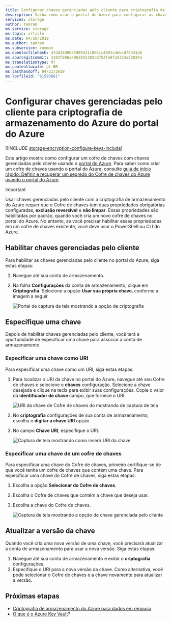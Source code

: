 ```yaml
---
title: Configurar chaves gerenciadas pelo cliente para criptografia de armazenamento do Azure do portal do Azure
description: Saiba como usar o portal do Azure para configurar as chaves gerenciadas pelo cliente para criptografia de armazenamento do Azure. Chaves gerenciadas pelo cliente permitem que você criar, girar, desabilitar e revogar os controles de acesso.
services: storage
author: tamram
ms.service: storage
ms.topic: article
ms.date: 04/16/2019
ms.author: tamram
ms.subservice: common
ms.openlocfilehash: 47dd38d9b5fd99431c8661c4891c4ebcdf5341d6
ms.sourcegitcommit: 3102f886aa962842303c8753fe8fa5324a52834a
ms.translationtype: MT
ms.contentlocale: pt-BR
ms.lasthandoff: 04/23/2019
ms.locfileid: "61593661"
---
```

# <a name="configure-customer-managed-keys-for-azure-storage-encryption-from-the-azure-portal"></a>Configurar chaves gerenciadas pelo cliente para criptografia de armazenamento do Azure do portal do Azure

[!INCLUDE [storage-encryption-configure-keys-include](../../../includes/storage-encryption-configure-keys-include.md)]

Este artigo mostra como configurar um cofre de chaves com chaves gerenciadas pelo cliente usando o [portal do Azure](https://portal.azure.com/). Para saber como criar um cofre de chaves usando o portal do Azure, consulte [guia de início rápido: Definir e recuperar um segredo do Cofre de chaves do Azure usando o portal do Azure](../../key-vault/quick-create-portal.md). 


> [!IMPORTANT]
> Usar chaves gerenciadas pelo cliente com a criptografia de armazenamento do Azure requer que o Cofre de chaves tem duas propriedades obrigatórias configuradas, **exclusão reversível** e **não limpar**. Essas propriedades são habilitadas por padrão, quando você cria um novo cofre de chaves no portal do Azure. No entanto, se você precisar habilitar essas propriedades em um cofre de chaves existente, você deve usar o PowerShell ou CLI do Azure.

## <a name="enable-customer-managed-keys"></a>Habilitar chaves gerenciadas pelo cliente

Para habilitar as chaves gerenciadas pelo cliente no portal do Azure, siga estas etapas:

1. Navegue até sua conta de armazenamento.
1. Na folha **Configurações** da conta de armazenamento, clique em **Criptografia**. Selecione a opção **Usar sua própria chave**, conforme a imagem a seguir.

    ![Portal de captura de tela mostrando a opção de criptografia](./media/storage-encryption-keys-portal/ssecmk1.png)

## <a name="specify-a-key"></a>Especifique uma chave

Depois de habilitar chaves gerenciadas pelo cliente, você terá a oportunidade de especificar uma chave para associar a conta de armazenamento.

### <a name="specify-a-key-as-a-uri"></a>Especificar uma chave como URI

Para especificar uma chave como um URI, siga estas etapas:

1. Para localizar o URI da chave no portal do Azure, navegue até seu Cofre de chaves e selecione o **chaves** configuração. Selecione a chave desejada e clique na tecla para exibir suas configurações. Copie o valor da **identificador de chave** campo, que fornece o URI.

    ![URI da chave de Cofre de chaves do mostrando de captura de tela](media/storage-encryption-keys-portal/key-uri-portal.png)

1. No **criptografia** configurações de sua conta de armazenamento, escolha o **digitar a chave URI** opção.
1. No campo **Chave URI**, especifique o URI.

   ![Captura de tela mostrando como inserir URI da chave](./media/storage-encryption-keys-portal/ssecmk2.png)

### <a name="specify-a-key-from-a-key-vault"></a>Especificar uma chave de um cofre de chaves

Para especificar uma chave do Cofre de chaves, primeiro certifique-se de que você tenha um cofre de chaves que contém uma chave. Para especificar uma chave do Cofre de chaves, siga estas etapas:

1. Escolha a opção **Selecionar do Cofre de chaves**.
2. Escolha o Cofre de chaves que contém a chave que deseja usar.
3. Escolha a chave do Cofre de chaves.

   ![Captura de tela mostrando a opção de chave gerenciada pelo cliente](./media/storage-encryption-keys-portal/ssecmk3.png)

## <a name="update-the-key-version"></a>Atualizar a versão da chave

Quando você cria uma nova versão de uma chave, você precisará atualizar a conta de armazenamento para usar a nova versão. Siga estas etapas:

1. Navegue até sua conta de armazenamento e exibir o **criptografia** configurações.
1. Especifique o URI para a nova versão da chave. Como alternativa, você pode selecionar o Cofre de chaves e a chave novamente para atualizar a versão.

## <a name="next-steps"></a>Próximas etapas

- [Criptografia de armazenamento do Azure para dados em repouso](storage-service-encryption.md)
- [O que é o Azure Key Vault](https://docs.microsoft.com/azure/key-vault/key-vault-whatis)?
